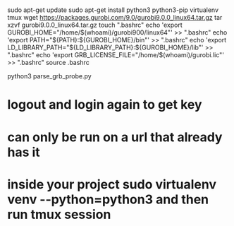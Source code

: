 # 
sudo apt-get update
sudo apt-get install python3 python3-pip virtualenv tmux
wget https://packages.gurobi.com/9.0/gurobi9.0.0_linux64.tar.gz
tar xzvf gurobi9.0.0_linux64.tar.gz
touch ".bashrc"
echo 'export GUROBI_HOME="/home/$(whoami)/gurobi900/linux64"' >> ".bashrc"
echo 'export PATH="${PATH}:${GUROBI_HOME}/bin"' >> ".bashrc"
echo 'export LD_LIBRARY_PATH="${LD_LIBRARY_PATH}:${GUROBI_HOME}/lib"' >> ".bashrc"
echo 'export GRB_LICENSE_FILE="/home/$(whoami)/gurobi.lic"' >> ".bashrc"
source .bashrc


python3 parse_grb_probe.py <insert key here>

# logout and login again to get key
# can only be run on a url that already has it
# inside your project sudo virtualenv venv --python=python3 and then run tmux session
